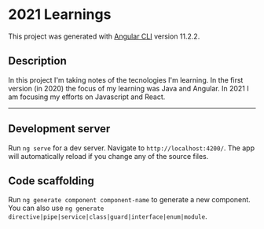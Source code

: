 # 2021 Learnings

This project was generated with [Angular CLI](https://github.com/angular/angular-cli) version 11.2.2.

## Description 

In this project I'm taking notes of the tecnologies I'm learning. In the first version (in 2020) the focus of my learning was Java and Angular. In 2021 I am focusing my efforts on Javascript and React.

---

## Development server

Run `ng serve` for a dev server. Navigate to `http://localhost:4200/`. The app will automatically reload if you change any of the source files.

## Code scaffolding

Run `ng generate component component-name` to generate a new component. You can also use `ng generate directive|pipe|service|class|guard|interface|enum|module`.
